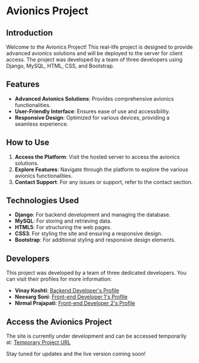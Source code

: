 # Avionics Project

## Introduction

Welcome to the Avionics Project! This real-life project is designed to provide advanced avionics solutions and will be deployed to the server for client access. The project was developed by a team of three developers using Django, MySQL, HTML, CSS, and Bootstrap.

## Features

- **Advanced Avionics Solutions**: Provides comprehensive avionics functionalities.
- **User-Friendly Interface**: Ensures ease of use and accessibility.
- **Responsive Design**: Optimized for various devices, providing a seamless experience.

## How to Use

1. **Access the Platform**: Visit the hosted server to access the avionics solutions.
2. **Explore Features**: Navigate through the platform to explore the various avionics functionalities.
3. **Contact Support**: For any issues or support, refer to the contact section.

## Technologies Used

- **Django**: For backend development and managing the database.
- **MySQL**: For storing and retrieving data.
- **HTML5**: For structuring the web pages.
- **CSS3**: For styling the site and ensuring a responsive design.
- **Bootstrap**: For additional styling and responsive design elements.

## Developers

This project was developed by a team of three dedicated developers. You can visit their profiles for more information:

- **Vinay Koshti**: [Backend Developer's Profile](https://github.com/Vinayrk2)
- **Neesarg Soni**: [Front-end Developer 1's Profile](https://github.com/Neesargsoni)
- **Nirmal Prajapati**: [Front-end Developer 2's Profile](https://github.com/NIRMAL-PRAJAPATI)

## Access the Avionics Project

The site is currently under development and can be accessed temporarily at: [Temporary Project URL](https://v02.pythonanywhere.com/)

Stay tuned for updates and the live version coming soon!

